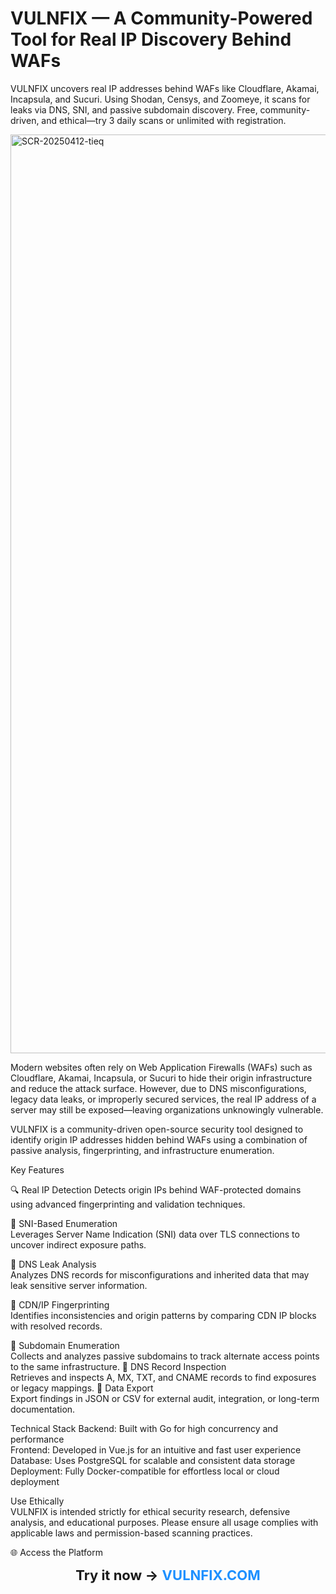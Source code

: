 # VULNFIX — A Community-Powered Tool for Real IP Discovery Behind WAFs
 VULNFIX uncovers real IP addresses behind WAFs like Cloudflare, Akamai, Incapsula, and Sucuri. Using Shodan, Censys, and Zoomeye, it scans for leaks via DNS, SNI, and passive subdomain discovery. Free, community-driven, and ethical—try 3 daily scans or unlimited with registration.

<img width="1470" alt="SCR-20250412-tieq" src="https://github.com/user-attachments/assets/15006659-3fdb-427f-b09e-35ca1f5a1bda" />


Modern websites often rely on Web Application Firewalls (WAFs) such as Cloudflare, Akamai, Incapsula, or Sucuri to hide their origin infrastructure and reduce the attack surface. However, due to DNS misconfigurations, legacy data leaks, or improperly secured services, the real IP address of a server may still be exposed—leaving organizations unknowingly vulnerable.

VULNFIX is a community-driven open-source security tool designed to identify origin IP addresses hidden behind WAFs using a combination of passive analysis, fingerprinting, and infrastructure enumeration.


Key Features

🔍 Real IP Detection
Detects origin IPs behind WAF-protected domains using advanced fingerprinting and validation techniques.

📡 SNI-Based Enumeration<br>
Leverages Server Name Indication (SNI) data over TLS connections to uncover indirect exposure paths.

🧩 DNS Leak Analysis<br>
Analyzes DNS records for misconfigurations and inherited data that may leak sensitive server information.

🎯 CDN/IP Fingerprinting<br>
Identifies inconsistencies and origin patterns by comparing CDN IP blocks with resolved records.

🔗 Subdomain Enumeration<br>
Collects and analyzes passive subdomains to track alternate access points to the same infrastructure.
📝 DNS Record Inspection<br>
Retrieves and inspects A, MX, TXT, and CNAME records to find exposures or legacy mappings.
💾 Data Export<br>
Export findings in JSON or CSV for external audit, integration, or long-term documentation.


Technical Stack
Backend: Built with Go for high concurrency and performance<br>
Frontend: Developed in Vue.js for an intuitive and fast user experience<br>
Database: Uses PostgreSQL for scalable and consistent data storage<br>
Deployment: Fully Docker-compatible for effortless local or cloud deployment<br>

Use Ethically<br>
VULNFIX is intended strictly for ethical security research, defensive analysis, and educational purposes. Please ensure all usage complies with applicable laws and permission-based scanning practices.


🌐 Access the Platform
<div style="text-align:center; font-size:22px; margin-top:10px;"> <strong>Try it now →</strong> <a href="https://vulnfix.com" target="_blank" style="color:#1E90FF; text-decoration:none;"><strong>VULNFIX.COM</strong></a> </div>
